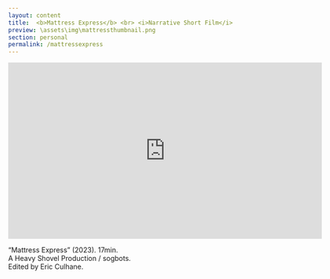 ```yaml
---
layout: content
title:  <b>Mattress Express</b> <br> <i>Narrative Short Film</i>
preview: \assets\img\mattressthumbnail.png
section: personal
permalink: /mattressexpress
---
```


<iframe src="https://player.vimeo.com/video/802131841?h=d4ad42fffe" width="640" height="360" frameborder="0" allow="autoplay; fullscreen; picture-in-picture" allowfullscreen></iframe>

“Mattress Express” (2023). 17min. <br>
A Heavy Shovel Production / sogbots. <br>
Edited by Eric Culhane.